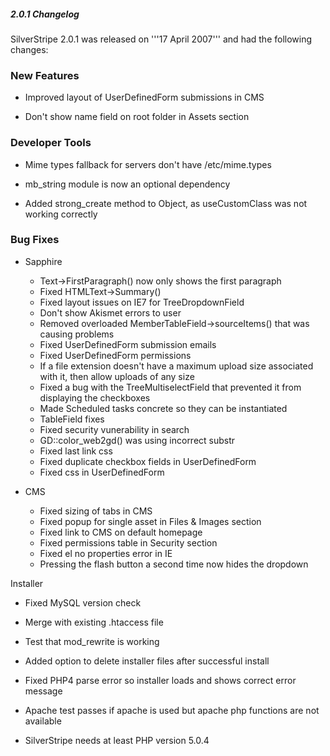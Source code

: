 ##### 2.0.1 Changelog

SilverStripe 2.0.1 was released on '''17 April 2007''' and had the following changes:

### New Features

*  Improved layout of UserDefinedForm submissions in CMS

*  Don't show name field on root folder in Assets section

### Developer Tools

*  Mime types fallback for servers don't have /etc/mime.types

*  mb_string module is now an optional dependency

*  Added strong_create method to Object, as useCustomClass was not working correctly

### Bug Fixes

*  Sapphire
      * Text->FirstParagraph() now only shows the first paragraph
      * Fixed HTMLText->Summary()
      * Fixed layout issues on IE7 for TreeDropdownField
      * Don't show Akismet errors to user
      * Removed overloaded MemberTableField->sourceItems() that was causing problems
      * Fixed UserDefinedForm submission emails
      * Fixed UserDefinedForm permissions
      * If a file extension doesn't have a maximum upload size associated with it, then allow uploads of any size
      * Fixed a bug with the TreeMultiselectField that prevented it from displaying the checkboxes
      * Made Scheduled tasks concrete so they can be instantiated
      * TableField fixes
      * Fixed security vunerability in search
      * GD::color_web2gd() was using incorrect substr
      * Fixed last link css
      * Fixed duplicate checkbox fields in UserDefinedForm
      * Fixed css in UserDefinedForm

*  CMS
      * Fixed sizing of tabs in CMS
      * Fixed popup for single asset in Files & Images section
      * Fixed link to CMS on default homepage
      * Fixed permissions table in Security section
      * Fixed el no properties error in IE
      * Pressing the flash button a second time now hides the dropdown

Installer

*  Fixed MySQL version check

*  Merge with existing .htaccess file

*  Test that mod_rewrite is working

*  Added option to delete installer files after successful install

*  Fixed PHP4 parse error so installer loads and shows correct error message

*  Apache test passes if apache is used but apache php functions are not available

*  SilverStripe needs at least PHP version 5.0.4

